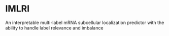 # IMLRI
An interpretable multi-label mRNA subcellular localization predictor with the ability to handle label relevance and imbalance

